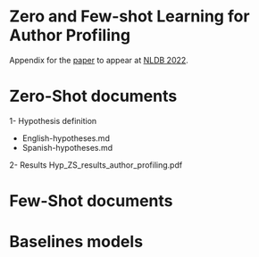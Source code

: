 # Zero and Few-shot Learning for Author Profiling

Appendix for the [paper](https://arxiv.org/) to appear at [NLDB 2022](https://nldb2022.prhlt.upv.es/).

# Zero-Shot documents
1- Hypothesis definition
* English-hypotheses.md
* Spanish-hypotheses.md

2- Results
Hyp_ZS_results_author_profiling.pdf

# Few-Shot documents
# Baselines models

